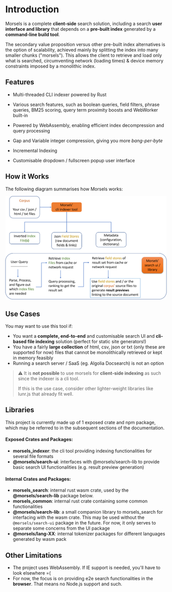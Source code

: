 # Introduction

Morsels is a complete **client-side** search solution, including a search **user interface and library** that depends on a **pre-built index** generated by a **command-line build tool**.

The secondary value proposition versus other pre-built index alternatives is the option of scalability, achieved mainly by splitting the index into many smaller chunks ("morsels"). This allows the client to retrieve and load only what is searched, circumventing network (loading times) & device memory constraints imposed by a monolithic index.

## Features

- Multi-threaded CLI indexer powered by Rust

- Various search features, such as boolean queries, field filters, phrase queries, BM25 scoring, query term proximity boosts and WebWorker built-in

- Powered by WebAssembly, enabling efficient index decompression and query processing 

- Gap and Variable integer compression, giving you more *bang-per-byte*

- Incremental Indexing

- Customisable dropdown / fullscreen popup user interface

## How it Works

The following diagram summarises how Morsels works:

![Morsels' architecture diagram](./images/architecture.png)


## Use Cases

You may want to use this tool if:
- You want a **complete, end-to-end** and customisable search UI and **cli-based file indexing** solution (perfect for static site generators!)
- You have a fairly **large collection** of html, csv, json or txt (only these are supported for now) files that cannot be monolithically retrieved or kept in memory feasibly
- Running a search server / SaaS (eg. Algolia Docsearch) is not an option

> ⚠️ 
> It is **not possible** to use morsels for **client-side indexing** as such since the indexer is a cli tool.
>
> If this is the use case, consider other lighter-weight libraries like lunr.js that already fit well.


## Libraries

This project is currently made up of 1 exposed crate and npm package, which may be referred to in the subsequent sections of the documentation.

#### Exposed Crates and Packages:
- **morsels_indexer**: the cli tool providing indexing functionalities for several file formats
- **@morsels/search-ui**: interfaces with @morsels/search-lib to provide basic search UI functionalities (e.g. result preview generation)

#### Internal Crates and Packages:
- **morsels_search**: internal rust wasm crate, used by the **@morsels/search-lib** package below.
- **morsels_common**: internal rust crate containing some common functionalities
- **@morsels/search-lib**: a small companion library to morsels_search for interfacing with the wasm crate. This may be used without the `@morsels/search-ui` package in the future. For now, it only serves to separate some concerns from the UI package
- **@morsels/lang-XX**: internal tokenizer packages for different languages generated by wasm pack

## Other Limitations

- The project uses WebAssembly. If IE support is needed, you'll have to look elsewhere =(
- For now, the focus is on providing e2e search functionalities in the **browser**. That means no Node.js support and such.
